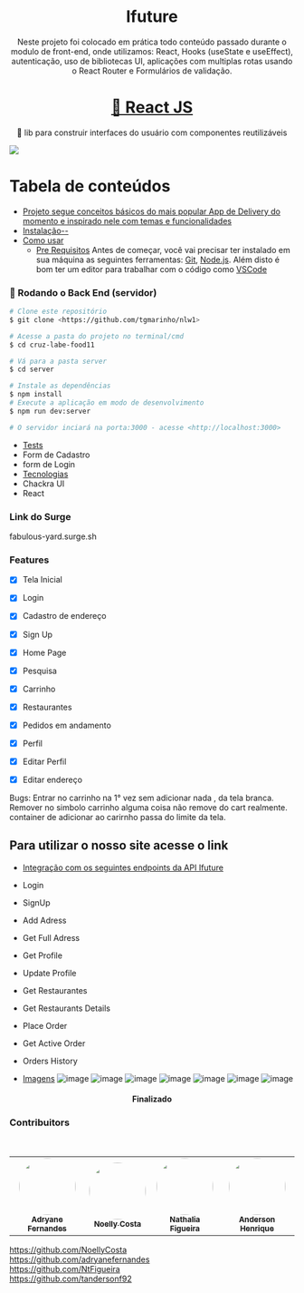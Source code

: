 
<h1 align="center">Ifuture</h1>

<p align="center">Neste projeto foi colocado em prática todo conteúdo passado durante o modulo de front-end, onde utilizamos:
React, Hooks (useState e useEffect), autenticação, uso de bibliotecas UI, aplicações com multiplas rotas usando o React Router e Formulários de validação.  </p>

<h1 align="center">
    <a href="https://pt-br.reactjs.org/">🔗 React JS</a>
</h1>
<p align="center">🚀 lib para construir interfaces do usuário com componentes reutilizáveis</p>

<img src="https://img.shields.io/static/v1?label=Ifuture&message=TurmaCruz&color=7159c1&style=for-the-badge&logo=ghost"/>


Tabela de conteúdos
=================
<!--ts-->
   * [Projeto segue conceitos básicos do mais popular App de Delivery do momento e inspirado nele com temas e funcionalidades ](#Sobre)
   * [Instalação-- ](#instalacao)
   * [Como usar](#como-usar)
      * [Pre Requisitos](#pre-requisitos)
     Antes de começar, você vai precisar ter instalado em sua máquina as seguintes ferramentas:
[Git](https://git-scm.com), [Node.js](https://nodejs.org/en/). 
Além disto é bom ter um editor para trabalhar com o código como [VSCode](https://code.visualstudio.com/)

### 🎲 Rodando o Back End (servidor)

```bash
# Clone este repositório
$ git clone <https://github.com/tgmarinho/nlw1>

# Acesse a pasta do projeto no terminal/cmd
$ cd cruz-labe-food11

# Vá para a pasta server
$ cd server

# Instale as dependências
$ npm install
# Execute a aplicação em modo de desenvolvimento
$ npm run dev:server

# O servidor inciará na porta:3000 - acesse <http://localhost:3000>
```

   * [Tests](#testes)
   * Form de Cadastro
   *  form de Login
   * [Tecnologias](#tecnologias)
   * Chackra UI
   * React

   ### Link do Surge
fabulous-yard.surge.sh


   ### Features

- [x] Tela Inicial
- [x] Login
- [x] Cadastro de endereço
- [x] Sign Up
- [x] Home Page
- [x] Pesquisa
- [x] Carrinho
- [x] Restaurantes
- [x] Pedidos em andamento
- [x] Perfil
- [x] Editar Perfil
- [x] Editar endereço


Bugs: 
Entrar no carrinho na 1° vez sem adicionar nada , da tela branca.
Remover no simbolo carrinho alguma coisa não remove do cart realmente.
container de adicionar ao carirnho passa do limite da tela.

## Para utilizar o nosso site acesse o link


   * [Integração com os seguintes endpoints  da API Ifuture](#integração)
   * Login
   * SignUp
   * Add Adress
   * Get Full Adress
   * Get Profile
   * Update Profile
   * Get Restaurantes
   * Get Restaurants Details
   * Place Order
   * Get Active Order
   * Orders History

   * [Imagens](#Imagens)
 ![image](https://user-images.githubusercontent.com/59965675/117597248-91021c00-b11b-11eb-9be7-a908bcdc57ff.png)
 ![image](https://user-images.githubusercontent.com/59965675/117597289-a2e3bf00-b11b-11eb-82b2-c82fa050de44.png)
 ![image](https://user-images.githubusercontent.com/59965675/117597351-c73f9b80-b11b-11eb-9b74-799ff47c0ef7.png)
 ![image](https://user-images.githubusercontent.com/59965675/117597401-e4746a00-b11b-11eb-9946-b2244e62232d.png)
 ![image](https://user-images.githubusercontent.com/59965675/117597527-256c7e80-b11c-11eb-864e-9bcb404ac957.png)
 ![image](https://user-images.githubusercontent.com/59965675/117597567-387f4e80-b11c-11eb-8851-465e9bf37ca2.png)
 ![image](https://user-images.githubusercontent.com/59965675/117597601-4c2ab500-b11c-11eb-864b-6d2f9fab4326.png)
 





<h4 align="center"> 
Finalizado
</h4>

### Contribuitors
<br />
<table>
  <tr>
    <td align="center"><a href="https://github.com/adryanefernandes"><img style="border-radius: 50%;" src="https://avatars.githubusercontent.com/u/76170319?s=400&u=c79a37b29d25709e380c64ae9d9432b35f72638e&v=4" width="100px;" alt=""/><br /><sub><b>Adryane Fernandes</b></sub></a><br />
    <td align="center"><a href="https://github.com/NoellyCosta"><img style="border-radius: 50%;" src="https://avatars.githubusercontent.com/u/59965675?v=4" width="100px;" alt=""/><br /><sub><b>Noelly Costa</b></sub></a><br />
    <td align="center"><a href="https://github.com/NtFigueira"><img style="border-radius: 50%;" src="https://avatars.githubusercontent.com/u/77118438?v=4" width="100px;" alt=""/><br /><sub><b>Nathalia Figueira</b></sub></a><br />
    <td align="center"><a href="https://github.com/tandersonf92"><img style="border-radius: 50%;" src="https://avatars.githubusercontent.com/u/53446211?v=4" width="100px;" alt=""/><br /><sub><b>Anderson Henrique</b></sub></a><br />
  </tr>
</table>

<https://github.com/NoellyCosta> <br>
<https://github.com/adryanefernandes> <br>
<https://github.com/NtFigueira> <br>
<https://github.com/tandersonf92> 

<!--te-->






